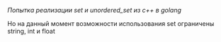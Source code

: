 *Попытка реализации set и unordered_set из c++ в golang*

Но на данный момент возможности использования set ограничены string, int и float